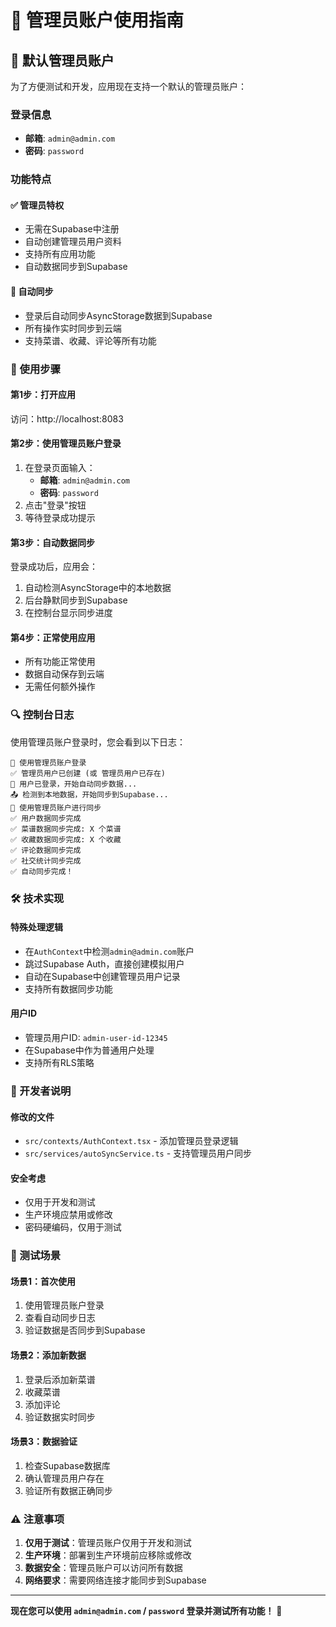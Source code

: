 # 🔑 管理员账户使用指南

## 📱 默认管理员账户

为了方便测试和开发，应用现在支持一个默认的管理员账户：

### 登录信息
- **邮箱**: `admin@admin.com`
- **密码**: `password`

### 功能特点

#### ✅ 管理员特权
- 无需在Supabase中注册
- 自动创建管理员用户资料
- 支持所有应用功能
- 自动数据同步到Supabase

#### 🔄 自动同步
- 登录后自动同步AsyncStorage数据到Supabase
- 所有操作实时同步到云端
- 支持菜谱、收藏、评论等所有功能

### 🚀 使用步骤

#### 第1步：打开应用
访问：http://localhost:8083

#### 第2步：使用管理员账户登录
1. 在登录页面输入：
   - **邮箱**: `admin@admin.com`
   - **密码**: `password`
2. 点击"登录"按钮
3. 等待登录成功提示

#### 第3步：自动数据同步
登录成功后，应用会：
1. 自动检测AsyncStorage中的本地数据
2. 后台静默同步到Supabase
3. 在控制台显示同步进度

#### 第4步：正常使用应用
- 所有功能正常使用
- 数据自动保存到云端
- 无需任何额外操作

### 🔍 控制台日志

使用管理员账户登录时，您会看到以下日志：

```
🔑 使用管理员账户登录
✅ 管理员用户已创建 (或 管理员用户已存在)
🔄 用户已登录，开始自动同步数据...
📤 检测到本地数据，开始同步到Supabase...
👤 使用管理员账户进行同步
✅ 用户数据同步完成
✅ 菜谱数据同步完成: X 个菜谱
✅ 收藏数据同步完成: X 个收藏
✅ 评论数据同步完成
✅ 社交统计同步完成
✅ 自动同步完成！
```

### 🛠️ 技术实现

#### 特殊处理逻辑
- 在`AuthContext`中检测`admin@admin.com`账户
- 跳过Supabase Auth，直接创建模拟用户
- 自动在Supabase中创建管理员用户记录
- 支持所有数据同步功能

#### 用户ID
- 管理员用户ID: `admin-user-id-12345`
- 在Supabase中作为普通用户处理
- 支持所有RLS策略

### 🔧 开发者说明

#### 修改的文件
- `src/contexts/AuthContext.tsx` - 添加管理员登录逻辑
- `src/services/autoSyncService.ts` - 支持管理员用户同步

#### 安全考虑
- 仅用于开发和测试
- 生产环境应禁用或修改
- 密码硬编码，仅用于测试

### 🎯 测试场景

#### 场景1：首次使用
1. 使用管理员账户登录
2. 查看自动同步日志
3. 验证数据是否同步到Supabase

#### 场景2：添加新数据
1. 登录后添加新菜谱
2. 收藏菜谱
3. 添加评论
4. 验证数据实时同步

#### 场景3：数据验证
1. 检查Supabase数据库
2. 确认管理员用户存在
3. 验证所有数据正确同步

### ⚠️ 注意事项

1. **仅用于测试**：管理员账户仅用于开发和测试
2. **生产环境**：部署到生产环境前应移除或修改
3. **数据安全**：管理员账户可以访问所有数据
4. **网络要求**：需要网络连接才能同步到Supabase

---

**现在您可以使用 `admin@admin.com` / `password` 登录并测试所有功能！** 🎉
